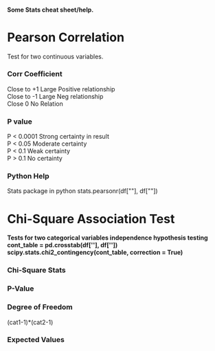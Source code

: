 #### Some Stats cheat sheet/help.  
# Pearson Correlation
Test for two continuous variables.
### Corr Coefficient  
Close to +1 Large Positive relationship  
Close to -1 Large Neg relationship  
Close 0 No Relation  
 
### P value
P < 0.0001 Strong certainty in result  
P < 0.05 Moderate certainty  
P < 0.1 Weak certainty  
P > 0.1 No certainty  

### Python Help
Stats package in python
stats.pearsonr(df[""], df[""])  

# Chi-Square Association Test
__Tests for two categorical variables independence hypothesis testing  
cont_table = pd.crosstab(df[''], df[''])  
scipy.stats.chi2_contingency(cont_table, correction = True)__  
### Chi-Square Stats
### P-Value
###  Degree of Freedom 
(cat1-1)*(cat2-1)  
### Expected Values
